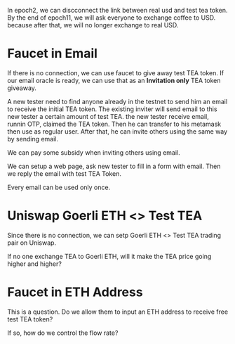 In epoch2, we can discconnect the link between real usd and test tea token.
By the end of epoch11, we will ask everyone to exchange coffee to USD. because after that, we will no longer exchange to real USD.

# Faucet in Email

If there is no connection, we can use faucet to give away test TEA token.  If our email oracle is ready, we can use that as an **Invitation only** TEA token giveaway.

A new tester need to find anyone already in the testnet to send him an email to receive the initial TEA token. The existing inviter will send email to this new tester a certain amount of test TEA. the new tester receive email, runnin OTP, claimed the TEA token. Then he can transfer to his metamask then use as regular user. After that, he can invite others using the same way by sending email.

We can pay some subsidy when inviting others using email.

We can setup a web page, ask new tester to fill in a form with email. Then we reply the email with test TEA Token.

Every email can be used only once. 

# Uniswap Goerli ETH \<\> Test TEA

Since there is no connection, we can setp Goerli ETH \<\> Test TEA trading pair on Uniswap.

If no one exchange TEA to Goerli ETH, will it make the TEA price going higher and higher?

# Faucet in ETH Address

This is a question. Do we allow them to input an ETH address to receive free test TEA token?

If so, how do we control the flow rate? 
